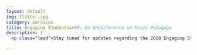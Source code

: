 ```yaml
---
layout: default
img: flutter.jpg
category: Services
title: Engaging Students&#58; An Unconference on Music Pedagogy
description: |
  <p class="lead">Stay tuned for updates regarding the 2018 Engaging Students unconference which will be held in Columbus OH, June 2-3, 2018.</a></p>

---
```

